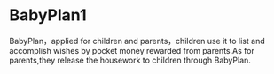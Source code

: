 # BabyPlan1
BabyPlan，applied for children and parents，children use it to list and accomplish wishes by pocket money rewarded from parents.As for parents,they release the housework to children through BabyPlan.
